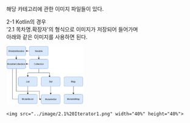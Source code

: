 해당 카테고리에 관한 이미지 파일들이 있다.   

2-1 Kotlin의 경우   
'2.1 목차명.확장자'의 형식으로 이미지가 저장되어 들어가며   
아래와 같은 이미지를 사용하면 된다.   

<img src="../image/2.1%20Iterator1.png" width="40%" height="40%">
      
    <img src="../image/2.1%20Iterator1.png" width="40%" height="40%">
